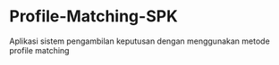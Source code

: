 # Profile-Matching-SPK
Aplikasi sistem pengambilan keputusan dengan menggunakan metode profile matching
